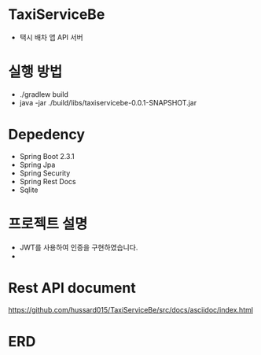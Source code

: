 # TaxiServiceBe
- 택시 배차 앱 API 서버

# 실행 방법
- ./gradlew build
- java -jar ./build/libs/taxiservicebe-0.0.1-SNAPSHOT.jar

# Depedency 
- Spring Boot 2.3.1
- Spring Jpa
- Spring Security
- Spring Rest Docs
- Sqlite

# 프로젝트 설명
- JWT를 사용하여 인증을 구현하였습니다.
- 

# Rest API document
https://github.com/hussard015/TaxiServiceBe/src/docs/asciidoc/index.html

# ERD



